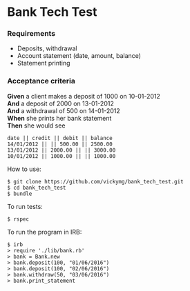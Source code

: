 # Bank Tech Test

### Requirements
* Deposits, withdrawal
* Account statement (date, amount, balance)
* Statement printing

### Acceptance criteria

**Given** a client makes a deposit of 1000 on 10-01-2012  
**And** a deposit of 2000 on 13-01-2012  
**And** a withdrawal of 500 on 14-01-2012  
**When** she prints her bank statement  
**Then** she would see  


```
date || credit || debit || balance
14/01/2012 || || 500.00 || 2500.00
13/01/2012 || 2000.00 || || 3000.00
10/01/2012 || 1000.00 || || 1000.00
```
How to use:

```
$ git clone https://github.com/vickymg/bank_tech_test.git
$ cd bank_tech_test
$ bundle
```
To run tests:
```
$ rspec
```

To run the program in IRB:
```
$ irb
> require './lib/bank.rb'
> bank = Bank.new
> bank.deposit(100, "01/06/2016")
> bank.deposit(100, "02/06/2016")
> bank.withdraw(50, "03/06/2016")
> bank.print_statement
```

